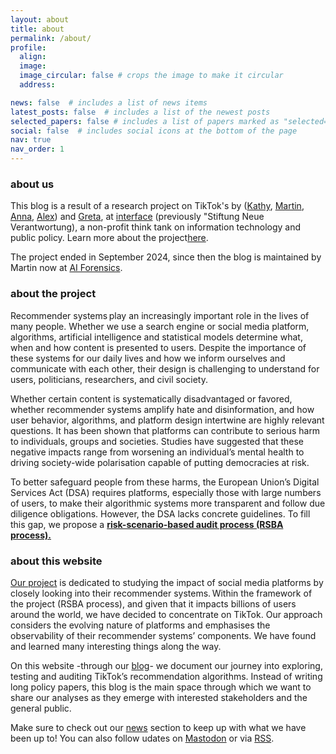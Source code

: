 ```yaml
---
layout: about
title: about
permalink: /about/
profile:
  align:
  image:
  image_circular: false # crops the image to make it circular
  address:

news: false  # includes a list of news items
latest_posts: false  # includes a list of the newest posts
selected_papers: false # includes a list of papers marked as "selected={true}"
social: false  # includes social icons at the bottom of the page
nav: true
nav_order: 1
---
```

### about us

This blog is a result of a research project on TikTok's by ([Kathy](https://www.kathymessmer.de/), [Martin](https://martin.degeling.com), [Anna](https://www.stiftung-nv.de/persons/anna-semenova), [Alex](https://www.stiftung-nv.de/en/person/alexander-hohlfeld)) and [Greta](https://www.interface-eu.org/persons/greta-hess), at [interface](https://www.interface-eu.org) (previously "Stiftung Neue Verantwortung), a non-profit think tank on information technology and public policy. Learn more about the project[here](https://www.interface-eu.org/focus-area/tiktok-audit).

The project ended in September 2024, since then the blog is maintained by Martin now at [AI Forensics](https://aiforensics.org/).

### about the project

Recommender systems play an increasingly important role in the lives of many people. Whether we use a search engine or social media platform, algorithms, artificial intelligence and statistical models determine what, when and how content is presented to users. Despite the importance of these systems for our daily lives and how we inform ourselves and communicate with each other, their design is challenging to understand for users, politicians, researchers, and civil society. 

Whether certain content is systematically disadvantaged or favored, whether recommender systems amplify hate and disinformation, and how user behavior, algorithms, and platform design intertwine are highly relevant questions. It has been shown that platforms can contribute to serious harm to individuals, groups and societies. Studies have suggested that these negative impacts range from worsening an individual’s mental health to driving society-wide polarisation capable of putting democracies at risk. 

To better safeguard people from these harms, the European Union’s Digital Services Act (DSA) requires platforms, especially those with large numbers of users, to make their algorithmic systems more transparent and follow due diligence obligations. However, the DSA lacks concrete guidelines. To fill this gap, we propose a **[risk-scenario-based audit process (RSBA process).](https://www.interface-eu.org/publications/auditing-recommender-systems-overview-existing-audits-risk-assessments-and-studies)** 

### about this website

[Our project](https://www.interface-eu.org/focus-area/approaches-to-analyse-and-evaluate-ai-based-recommendation-systems-for-internet-intermediaries) is dedicated to studying the impact of social media platforms by closely looking into their recommender systems. Within the framework of the project (RSBA process), and given that it impacts billions of users around the world, we have decided to concentrate on TikTok. Our approach considers the evolving nature of platforms and emphasises the observability of their recommender systems’ components. We have found and learned many interesting things along the way. 

On this website -through our [blog](https://tiktok-audit.com/blog/)- we document our journey into exploring, testing and auditing TikTok’s recommendation algorithms. Instead of writing long policy papers, this blog is the main space through which we want to share our analyses as they emerge with interested stakeholders and the general public.

Make sure to check out our [news](https://tiktok-audit.com/news/) section to keep up with what we have been up to! You can also follow udates on [Mastodon](https://mastodon.social/@tiktok_audit) or via [RSS](https://tiktok-audit.com/feed.xml).